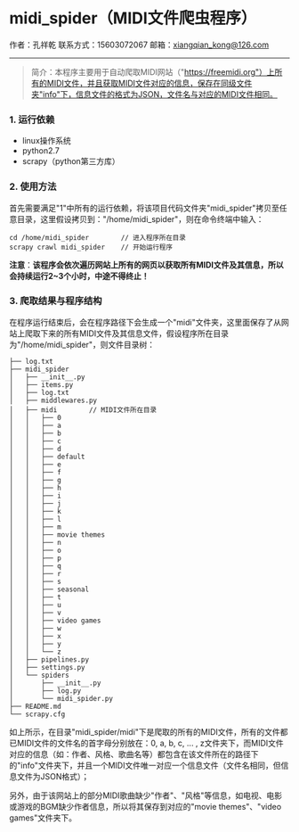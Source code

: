 # midi_spider（MIDI文件爬虫程序）

作者：孔祥乾                    联系方式：15603072067                 邮箱：xiangqian_kong@126.com

---

> 简介：本程序主要用于自动爬取MIDI网站（"https://freemidi.org"）上所有的MIDI文件，并且获取MIDI文件对应的信息，保存在同级文件夹"info"下，信息文件的格式为JSON，文件名与对应的MIDI文件相同。

### 1. 运行依赖

- linux操作系统
- python2.7
- scrapy（python第三方库）

### 2. 使用方法

首先需要满足"1"中所有的运行依赖，将该项目代码文件夹"midi_spider"拷贝至任意目录，这里假设拷贝到："/home/midi_spider"，则在命令终端中输入：

```
cd /home/midi_spider		// 进入程序所在目录
scrapy crawl midi_spider	// 开始运行程序
```

**注意**：**该程序会依次遍历网站上所有的网页以获取所有MIDI文件及其信息，所以会持续运行2~3个小时，中途不得终止！**

### 3. 爬取结果与程序结构

在程序运行结束后，会在程序路径下会生成一个"midi"文件夹，这里面保存了从网站上爬取下来的所有MIDI文件及其信息文件，假设程序所在目录为"/home/midi_spider"，则文件目录树：

```
├── log.txt
├── midi_spider
│   ├── __init__.py
│   ├── items.py
│   ├── log.txt
│   ├── middlewares.py
│   ├── midi		// MIDI文件所在目录
│   │   ├── 0
│   │   ├── a
│   │   ├── b
│   │   ├── c
│   │   ├── d
│   │   ├── default
│   │   ├── e
│   │   ├── f
│   │   ├── g
│   │   ├── h
│   │   ├── i
│   │   ├── j
│   │   ├── k
│   │   ├── l
│   │   ├── m
│   │   ├── movie themes
│   │   ├── n
│   │   ├── o
│   │   ├── p
│   │   ├── q
│   │   ├── r
│   │   ├── s
│   │   ├── seasonal
│   │   ├── t
│   │   ├── u
│   │   ├── v
│   │   ├── video games
│   │   ├── w
│   │   ├── x
│   │   ├── y
│   │   └── z
│   ├── pipelines.py
│   ├── settings.py
│   └── spiders
│       ├── __init__.py
│       ├── log.py
│       └── midi_spider.py
├── README.md
└── scrapy.cfg

```

如上所示，在目录"midi_spider/midi"下是爬取的所有的MIDI文件，所有的文件都已MIDI文件的文件名的首字母分别放在：0, a, b, c, ... , z文件夹下，而MIDI文件对应的信息（如：作者、风格、歌曲名等）都包含在该文件所在的路径下的"info"文件夹下，并且一个MIDI文件唯一对应一个信息文件（文件名相同，但信息文件为JSON格式）；

另外，由于该网站上的部分MIDI歌曲缺少"作者"、"风格"等信息，如电视、电影或游戏的BGM缺少作者信息，所以将其保存到对应的"movie themes"、"video games"文件夹下。